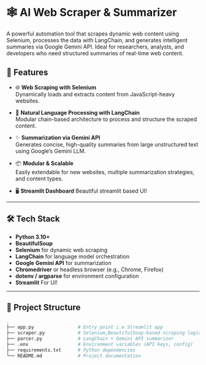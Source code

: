 # 🕸️ AI Web Scraper & Summarizer

A powerful automation tool that scrapes dynamic web content using Selenium, processes the data with LangChain, and generates intelligent summaries via Google Gemini API. Ideal for researchers, analysts, and developers who need structured summaries of real-time web content.

## 🚀 Features

- 🌐 **Web Scraping with Selenium**  
  Dynamically loads and extracts content from JavaScript-heavy websites.

- 🧠 **Natural Language Processing with LangChain**  
  Modular chain-based architecture to process and structure the scraped content.

- ✨ **Summarization via Gemini API**  
  Generates concise, high-quality summaries from large unstructured text using Google’s Gemini LLM.

- 📦 **Modular & Scalable**  
  Easily extendable for new websites, multiple summarization strategies, and content types.
- 🖥️ **Streamlit Dashboard**
  Beautiful streamlit based UI!

---

## 🛠️ Tech Stack

- **Python 3.10+**
- **BeautifulSoup**
- **Selenium** for dynamic web scraping
- **LangChain** for language model orchestration
- **Google Gemini API** for summarization
- **Chromedriver** or headless browser (e.g., Chrome, Firefox)
- **dotenv / argparse** for environment configuration
- **Streamlit** For UI!

---

## 📁 Project Structure

```bash
.
├── app.py                # Entry point i.e Streamlit app
├── scraper.py            # Selenium,BeautifulSoup-based scraping logic
├── parcer.py             # LangChain + Gemini API summarizer
├── .env                  # Environment variables (API keys, config)
├── requirements.txt      # Python dependencies
└── README.md             # Project documentation
